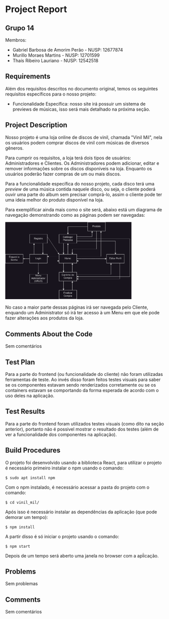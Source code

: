 # Project Report
## Grupo 14
Membros:  
- Gabriel Barbosa de Amorim Perão - NUSP: 12677874
- Murillo Moraes Martins - NUSP: 12701599
- Thaís Ribeiro Lauriano - NUSP: 12542518

## Requirements
Além dos requisitos descritos no documento original, temos os seguintes requisitos específicos para o nosso projeto:
- Funcionalidade Específica: nosso site irá possuir um sistema de previews de músicas, isso será mais detalhado na próxima seção.

## Project Description
Nosso projeto é uma loja online de discos de vinil, chamada "Vinil Mil", nela os usuários podem comprar discos de vinil com músicas de diversos gêneros.  
  
Para cumprir os requisitos, a loja terá dois tipos de usuários: Administradores e Clientes. Os Administradores podem adicionar, editar e remover informações sobre os discos disponíveis na loja. Enquanto os usuários poderão fazer compras de um ou mais discos.  
  
Para a funcionalidade específica do nosso projeto, cada disco terá uma _preview_ de uma música contida naquele disco, ou seja, o cliente poderá ouvir uma parte do album sem precisar comprá-lo, assim o cliente pode ter uma ideia melhor do produto disponível na loja. 
  
Para exemplificar ainda mais como o site será, abaixo está um diagrama de navegação demonstrando como as páginas podem ser navegadas:

<img src="NavigationDiagram.png" alt="Navigation Diagram" width="400">

No caso a maior parte dessas páginas irá ser navegada pelo Cliente, enquando um Administrator só irá ter acesso à um Menu em que ele pode fazer alterações aos produtos da loja.

## Comments About the Code
Sem comentários

## Test Plan
Para a parte do frontend (ou funcionalidade do cliente) não foram utilizadas ferramentas de teste. Ao invés disso foram feitos testes visuais para saber se os componentes estavam sendo renderizados corretamente ou se os containers estavam se comportando da forma esperada de acordo com o uso deles na aplicação.

## Test Results
Para a parte do frontend foram utilizados testes visuais (como dito na seção anterior), portanto não é possivel mostrar o resultado dos testes (além de ver a funcionalidade dos componentes na aplicação).

## Build Procedures
O projeto foi desenvolvido usando a biblioteca React, para utilizar o projeto é necessário primeiro instalar o npm usando o comando:
```
$ sudo apt install npm
```
Com o npm instalado, é necessário acessar a pasta do projeto com o comando:
```
$ cd vinil_mil/
```
Após isso é necessário instalar as dependências da aplicação (que pode demorar um tempo):
```
$ npm install
```
A partir disso é só iniciar o projeto usando o comando:
```
$ npm start
```
Depois de um tempo será aberto uma janela no browser com a apĺicação.

## Problems
Sem problemas

## Comments
Sem comentários